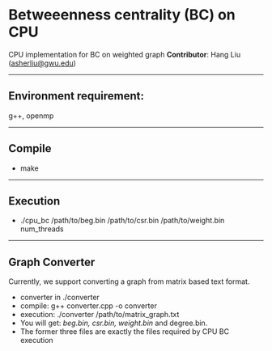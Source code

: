 # Betweeenness centrality (BC) on CPU

CPU implementation for BC on weighted graph
**Contributor**: Hang Liu (asherliu@gwu.edu)

---
Environment requirement:
---------------------
g++, openmp

----
Compile
---------
- make

---
Execution
--------------
- ./cpu_bc /path/to/beg.bin /path/to/csr.bin /path/to/weight.bin num_threads


----
Graph Converter
-----------------------
Currently, we support converting a graph from matrix based text format. 
- converter in ./converter
- compile: g++ converter.cpp -o converter
- execution: ./converter /path/to/matrix_graph.txt
- You will get: *beg.bin, csr.bin, weight.bin* and degree.bin. 
- The former three files are exactly the files required by CPU BC execution

